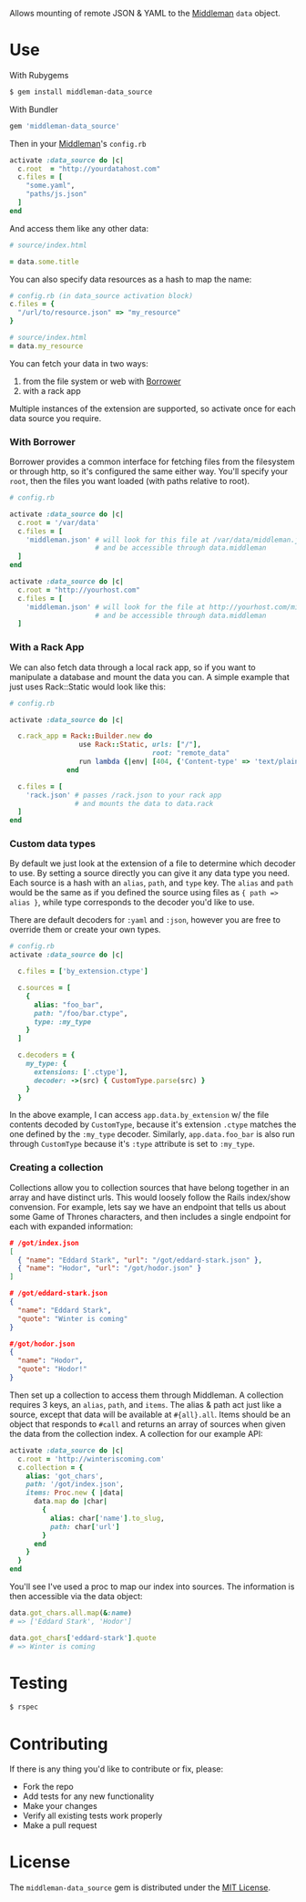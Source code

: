 Allows mounting of remote JSON & YAML to the [Middleman](http://middlemanapp.com) `data` object.

# Use

With Rubygems

```bash
$ gem install middleman-data_source
```

With Bundler

```ruby
gem 'middleman-data_source'
```

Then in your [Middleman](http://middlemanapp.com)'s `config.rb`

```ruby
activate :data_source do |c|
  c.root  = "http://yourdatahost.com"
  c.files = [
    "some.yaml",
    "paths/js.json"
  ]
end
```

And access them like any other data:

```ruby
# source/index.html

= data.some.title
```

You can also specify data resources as a hash to map the name:

```ruby
# config.rb (in data_source activation block)
c.files = {
  "/url/to/resource.json" => "my_resource"
}

# source/index.html
= data.my_resource
```

You can fetch your data in two ways:
1. from the file system or web with [Borrower](http://github.com/stevenosloan/borrower)
2. with a rack app

Multiple instances of the extension are supported, so activate once for each data source you require.


### With Borrower

Borrower provides a common interface for fetching files from the filesystem or through http, so it's configured the same either way. You'll specify your `root`, then the files you want loaded (with paths relative to root).

```ruby
# config.rb

activate :data_source do |c|
  c.root = '/var/data'
  c.files = [
    'middleman.json' # will look for this file at /var/data/middleman.json
                     # and be accessible through data.middleman
  ]
end

activate :data_source do |c|
  c.root = "http://yourhost.com"
  c.files = [
    'middleman.json' # will look for the file at http://yourhost.com/middleman.json
                     # and be accessible through data.middleman
  ]
```

### With a Rack App

We can also fetch data through a local rack app, so if you want to manipulate a database and mount the data you can. A simple example that just uses Rack::Static would look like this:

```ruby
# config.rb

activate :data_source do |c|

  c.rack_app = Rack::Builder.new do
                 use Rack::Static, urls: ["/"],
                                   root: "remote_data"
                 run lambda {|env| [404, {'Content-type' => 'text/plain'}, ['Not found']] }
              end

  c.files = [
    'rack.json' # passes /rack.json to your rack app
                # and mounts the data to data.rack
  ]
end
```

### Custom data types

By default we just look at the extension of a file to determine which decoder to use. By setting a source directly you can give it any data type you need. Each source is a hash with an `alias`, `path`, and `type` key. The `alias` and `path` would be the same as if you defined the source using files as `{ path => alias }`, while type corresponds to the decoder you'd like to use.

There are default decoders for `:yaml` and `:json`, however you are free to override them or create your own types.

```ruby
# config.rb
activate :data_source do |c|

  c.files = ['by_extension.ctype']

  c.sources = [
    {
      alias: "foo_bar",
      path: "/foo/bar.ctype",
      type: :my_type
    }
  ]

  c.decoders = {
    my_type: {
      extensions: ['.ctype'],
      decoder: ->(src) { CustomType.parse(src) }
    }
  }
```

In the above example, I can access `app.data.by_extension` w/ the file contents decoded by `CustomType`, because it's extension `.ctype` matches the one defined by the `:my_type` decoder. Similarly, `app.data.foo_bar` is also run through `CustomType` because it's `:type` attribute is set to `:my_type`.


### Creating a collection

Collections allow you to collection sources that have belong together in an array and have distinct urls. This would loosely follow the Rails index/show convension. For example, lets say we have an endpoint that tells us about some Game of Thrones characters, and then includes a single endpoint for each with expanded information:

```json
# /got/index.json
[
  { "name": "Eddard Stark", "url": "/got/eddard-stark.json" },
  { "name": "Hodor", "url": "/got/hodor.json" }
]
```

```json
# /got/eddard-stark.json
{
  "name": "Eddard Stark",
  "quote": "Winter is coming"
}

#/got/hodor.json
{
  "name": "Hodor",
  "quote": "Hodor!"
}
```

Then set up a collection to access them through Middleman. A collection requires 3 keys, an `alias`, `path`, and `items`. The alias & path act just like a source, except that data will be available at `#{all}.all`. Items should be an object that responds to `#call` and returns an array of sources when given the data from the collection index. A collection for our example API:

```ruby
activate :data_source do |c|
  c.root = 'http://winteriscoming.com'
  c.collection = {
    alias: 'got_chars',
    path: '/got/index.json',
    items: Proc.new { |data|
      data.map do |char|
        {
          alias: char['name'].to_slug,
          path: char['url']
        }
      end
    }
  }
end
```

You'll see I've used a proc to map our index into sources. The information is then accessible via the data object:

```ruby
data.got_chars.all.map(&:name)
# => ['Eddard Stark', 'Hodor']

data.got_chars['eddard-stark'].quote
# => Winter is coming
```


# Testing

```bash
$ rspec
```



# Contributing

If there is any thing you'd like to contribute or fix, please:

- Fork the repo
- Add tests for any new functionality
- Make your changes
- Verify all existing tests work properly
- Make a pull request


# License

The `middleman-data_source` gem is distributed under the [MIT License](/LICENSE).
